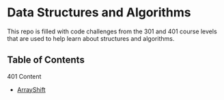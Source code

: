 # Data Structures and Algorithms

This repo is filled with code challenges from the 301 and 401 course levels that are used to help learn about structures and algorithms.

## Table of Contents

401 Content
- [ArrayShift](./challenges-401/ArrayShift)
